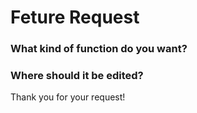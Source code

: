 # Feture Request  

### What kind of function do you want?

### Where should it be edited?  



Thank you for your request!  
